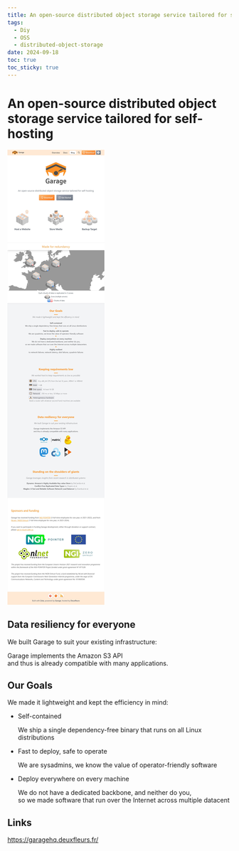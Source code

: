 ```yaml
---
title: An open-source distributed object storage service tailored for self-hosting
tags:
  - Diy
  - OSS
  - distributed-object-storage
date: 2024-09-18
toc: true
toc_sticky: true
---
```

# An open-source distributed object storage service tailored for self-hosting

![](../_asset/2024-07-20-garage_image_1.jpg)


## Data resiliency for everyone

We built Garage to suit your existing infrastructure:

Garage implements the Amazon S3 API  
and thus is already compatible with many applications.

## Our Goals

We made it lightweight and kept the efficiency in mind:

- Self-contained
    
    We ship a single dependency-free binary that runs on all Linux distributions
    

- Fast to deploy, safe to operate
    
    We are sysadmins, we know the value of operator-friendly software
    

- Deploy everywhere on every machine
    
    We do not have a dedicated backbone, and neither do you,  
    so we made software that run over the Internet across multiple datacent
## Links 

https://garagehq.deuxfleurs.fr/

